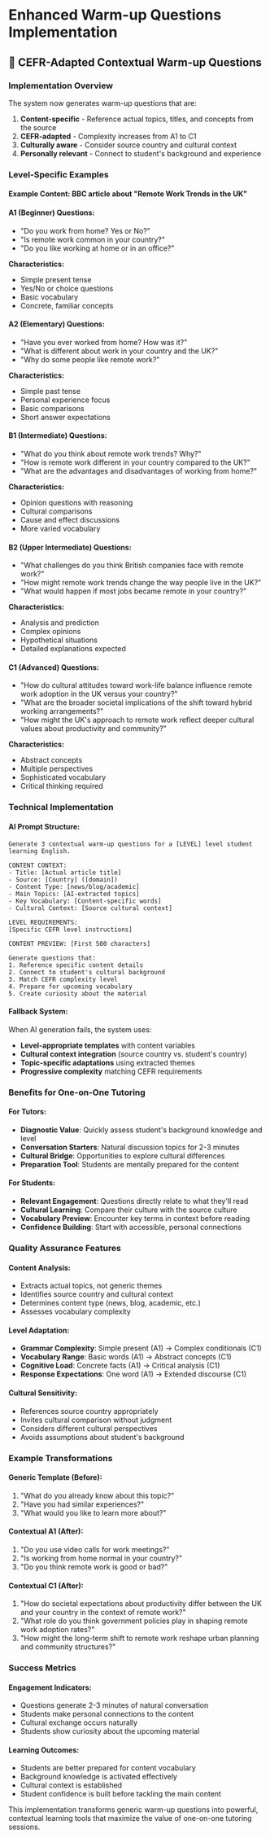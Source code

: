 # Enhanced Warm-up Questions Implementation

## 🎯 **CEFR-Adapted Contextual Warm-up Questions**

### **Implementation Overview**
The system now generates warm-up questions that are:
1. **Content-specific** - Reference actual topics, titles, and concepts from the source
2. **CEFR-adapted** - Complexity increases from A1 to C1
3. **Culturally aware** - Consider source country and cultural context
4. **Personally relevant** - Connect to student's background and experience

### **Level-Specific Examples**

#### **Example Content**: BBC article about "Remote Work Trends in the UK"

#### **A1 (Beginner) Questions:**
- "Do you work from home? Yes or No?"
- "Is remote work common in your country?"
- "Do you like working at home or in an office?"

**Characteristics:**
- Simple present tense
- Yes/No or choice questions
- Basic vocabulary
- Concrete, familiar concepts

#### **A2 (Elementary) Questions:**
- "Have you ever worked from home? How was it?"
- "What is different about work in your country and the UK?"
- "Why do some people like remote work?"

**Characteristics:**
- Simple past tense
- Personal experience focus
- Basic comparisons
- Short answer expectations

#### **B1 (Intermediate) Questions:**
- "What do you think about remote work trends? Why?"
- "How is remote work different in your country compared to the UK?"
- "What are the advantages and disadvantages of working from home?"

**Characteristics:**
- Opinion questions with reasoning
- Cultural comparisons
- Cause and effect discussions
- More varied vocabulary

#### **B2 (Upper Intermediate) Questions:**
- "What challenges do you think British companies face with remote work?"
- "How might remote work trends change the way people live in the UK?"
- "What would happen if most jobs became remote in your country?"

**Characteristics:**
- Analysis and prediction
- Complex opinions
- Hypothetical situations
- Detailed explanations expected

#### **C1 (Advanced) Questions:**
- "How do cultural attitudes toward work-life balance influence remote work adoption in the UK versus your country?"
- "What are the broader societal implications of the shift toward hybrid working arrangements?"
- "How might the UK's approach to remote work reflect deeper cultural values about productivity and community?"

**Characteristics:**
- Abstract concepts
- Multiple perspectives
- Sophisticated vocabulary
- Critical thinking required

### **Technical Implementation**

#### **AI Prompt Structure:**
```
Generate 3 contextual warm-up questions for a [LEVEL] level student learning English.

CONTENT CONTEXT:
- Title: [Actual article title]
- Source: [Country] ([domain])
- Content Type: [news/blog/academic]
- Main Topics: [AI-extracted topics]
- Key Vocabulary: [Content-specific words]
- Cultural Context: [Source cultural context]

LEVEL REQUIREMENTS:
[Specific CEFR level instructions]

CONTENT PREVIEW: [First 500 characters]

Generate questions that:
1. Reference specific content details
2. Connect to student's cultural background
3. Match CEFR complexity level
4. Prepare for upcoming vocabulary
5. Create curiosity about the material
```

#### **Fallback System:**
When AI generation fails, the system uses:
- **Level-appropriate templates** with content variables
- **Cultural context integration** (source country vs. student's country)
- **Topic-specific adaptations** using extracted themes
- **Progressive complexity** matching CEFR requirements

### **Benefits for One-on-One Tutoring**

#### **For Tutors:**
- **Diagnostic Value**: Quickly assess student's background knowledge and level
- **Conversation Starters**: Natural discussion topics for 2-3 minutes
- **Cultural Bridge**: Opportunities to explore cultural differences
- **Preparation Tool**: Students are mentally prepared for the content

#### **For Students:**
- **Relevant Engagement**: Questions directly relate to what they'll read
- **Cultural Learning**: Compare their culture with the source culture
- **Vocabulary Preview**: Encounter key terms in context before reading
- **Confidence Building**: Start with accessible, personal connections

### **Quality Assurance Features**

#### **Content Analysis:**
- Extracts actual topics, not generic themes
- Identifies source country and cultural context
- Determines content type (news, blog, academic, etc.)
- Assesses vocabulary complexity

#### **Level Adaptation:**
- **Grammar Complexity**: Simple present (A1) → Complex conditionals (C1)
- **Vocabulary Range**: Basic words (A1) → Abstract concepts (C1)
- **Cognitive Load**: Concrete facts (A1) → Critical analysis (C1)
- **Response Expectations**: One word (A1) → Extended discourse (C1)

#### **Cultural Sensitivity:**
- References source country appropriately
- Invites cultural comparison without judgment
- Considers different cultural perspectives
- Avoids assumptions about student's background

### **Example Transformations**

#### **Generic Template (Before):**
1. "What do you already know about this topic?"
2. "Have you had similar experiences?"
3. "What would you like to learn more about?"

#### **Contextual A1 (After):**
1. "Do you use video calls for work meetings?"
2. "Is working from home normal in your country?"
3. "Do you think remote work is good or bad?"

#### **Contextual C1 (After):**
1. "How do societal expectations about productivity differ between the UK and your country in the context of remote work?"
2. "What role do you think government policies play in shaping remote work adoption rates?"
3. "How might the long-term shift to remote work reshape urban planning and community structures?"

### **Success Metrics**

#### **Engagement Indicators:**
- Questions generate 2-3 minutes of natural conversation
- Students make personal connections to the content
- Cultural exchange occurs naturally
- Students show curiosity about the upcoming material

#### **Learning Outcomes:**
- Students are better prepared for content vocabulary
- Background knowledge is activated effectively
- Cultural context is established
- Student confidence is built before tackling the main content

This implementation transforms generic warm-up questions into powerful, contextual learning tools that maximize the value of one-on-one tutoring sessions.